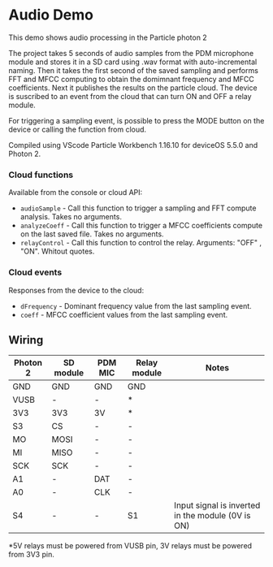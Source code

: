 # Audio Demo

This demo shows audio processing in the Particle photon 2

The project takes 5 seconds of audio samples from the PDM microphone module and stores it in a SD card using .wav format with auto-incremental naming. Then it takes the first second of the saved sampling and performs FFT and MFCC computing to obtain the domimnant frequency and MFCC coefficients. Next it publishes the results on the particle cloud. The device is suscribed to an event from the cloud that can turn ON and OFF a relay module.

For triggering a sampling event, is possible to press the MODE button on the device or calling the function from cloud.

Compiled using VScode Particle Workbench 1.16.10 for deviceOS 5.5.0 and Photon 2.

### Cloud functions
Available from the console or cloud API:
* `audioSample` - Call this function to trigger a sampling and FFT compute analysis. Takes no arguments.
* `analyzeCoeff` - Call this function to trigger a MFCC coefficients compute on the last saved file. Takes no arguments.
* `relayControl` - Call this function to control the relay. Arguments: "OFF" , "ON". Whitout quotes.

### Cloud events
Responses from the device to the cloud:
* `dFrequency` - Dominant frequency value from the last sampling event.
* `coeff` - MFCC coefficient values from the last sampling event.

## Wiring
Photon 2 | SD module | PDM MIC | Relay module | Notes 
--- | --- | --- | --- | ---
GND|GND|GND|GND
VUSB|-|-|*|
3V3 | 3V3 | 3V | * |
S3  | CS |-|-
MO  |MOSI|-|-
MI|MISO|-|-
SCK| SCK|-|-
A1 | -|DAT|-
A0 | -|CLK|-
S4|-|-|S1|Input signal is inverted in the module (0V is ON)

*5V relays must be powered from VUSB pin,  3V relays must be powered from 3V3 pin.